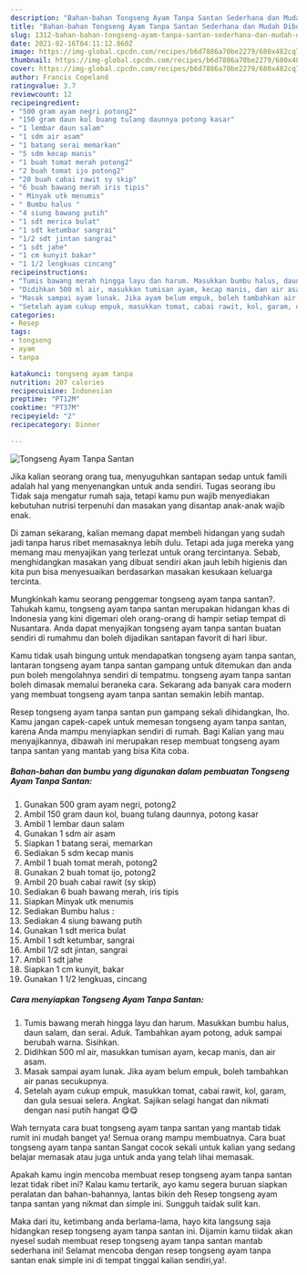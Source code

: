 ```yaml
---
description: "Bahan-bahan Tongseng Ayam Tanpa Santan Sederhana dan Mudah Dibuat"
title: "Bahan-bahan Tongseng Ayam Tanpa Santan Sederhana dan Mudah Dibuat"
slug: 1312-bahan-bahan-tongseng-ayam-tanpa-santan-sederhana-dan-mudah-dibuat
date: 2021-02-16T04:11:12.860Z
image: https://img-global.cpcdn.com/recipes/b6d7886a70be2279/680x482cq70/tongseng-ayam-tanpa-santan-foto-resep-utama.jpg
thumbnail: https://img-global.cpcdn.com/recipes/b6d7886a70be2279/680x482cq70/tongseng-ayam-tanpa-santan-foto-resep-utama.jpg
cover: https://img-global.cpcdn.com/recipes/b6d7886a70be2279/680x482cq70/tongseng-ayam-tanpa-santan-foto-resep-utama.jpg
author: Francis Copeland
ratingvalue: 3.7
reviewcount: 12
recipeingredient:
- "500 gram ayam negri potong2"
- "150 gram daun kol buang tulang daunnya potong kasar"
- "1 lembar daun salam"
- "1 sdm air asam"
- "1 batang serai memarkan"
- "5 sdm kecap manis"
- "1 buah tomat merah potong2"
- "2 buah tomat ijo potong2"
- "20 buah cabai rawit sy skip"
- "6 buah bawang merah iris tipis"
- " Minyak utk menumis"
- " Bumbu halus "
- "4 siung bawang putih"
- "1 sdt merica bulat"
- "1 sdt ketumbar sangrai"
- "1/2 sdt jintan sangrai"
- "1 sdt jahe"
- "1 cm kunyit bakar"
- "1 1/2 lengkuas cincang"
recipeinstructions:
- "Tumis bawang merah hingga layu dan harum. Masukkan bumbu halus, daun salam, dan serai. Aduk. Tambahkan ayam potong, aduk sampai berubah warna. Sisihkan."
- "Didihkan 500 ml air, masukkan tumisan ayam, kecap manis, dan air asam."
- "Masak sampai ayam lunak. Jika ayam belum empuk, boleh tambahkan air panas secukupnya."
- "Setelah ayam cukup empuk, masukkan tomat, cabai rawit, kol, garam, dan gula sesuai selera. Angkat. Sajikan selagi hangat dan nikmati dengan nasi putih hangat 😋😋"
categories:
- Resep
tags:
- tongseng
- ayam
- tanpa

katakunci: tongseng ayam tanpa 
nutrition: 207 calories
recipecuisine: Indonesian
preptime: "PT12M"
cooktime: "PT37M"
recipeyield: "2"
recipecategory: Dinner

---
```



![Tongseng Ayam Tanpa Santan](https://img-global.cpcdn.com/recipes/b6d7886a70be2279/680x482cq70/tongseng-ayam-tanpa-santan-foto-resep-utama.jpg)

Jika kalian seorang orang tua, menyuguhkan santapan sedap untuk famili adalah hal yang menyenangkan untuk anda sendiri. Tugas seorang ibu Tidak saja mengatur rumah saja, tetapi kamu pun wajib menyediakan kebutuhan nutrisi terpenuhi dan masakan yang disantap anak-anak wajib enak.

Di zaman  sekarang, kalian memang dapat membeli hidangan yang sudah jadi tanpa harus ribet memasaknya lebih dulu. Tetapi ada juga mereka yang memang mau menyajikan yang terlezat untuk orang tercintanya. Sebab, menghidangkan masakan yang dibuat sendiri akan jauh lebih higienis dan kita pun bisa menyesuaikan berdasarkan masakan kesukaan keluarga tercinta. 



Mungkinkah kamu seorang penggemar tongseng ayam tanpa santan?. Tahukah kamu, tongseng ayam tanpa santan merupakan hidangan khas di Indonesia yang kini digemari oleh orang-orang di hampir setiap tempat di Nusantara. Anda dapat menyajikan tongseng ayam tanpa santan buatan sendiri di rumahmu dan boleh dijadikan santapan favorit di hari libur.

Kamu tidak usah bingung untuk mendapatkan tongseng ayam tanpa santan, lantaran tongseng ayam tanpa santan gampang untuk ditemukan dan anda pun boleh mengolahnya sendiri di tempatmu. tongseng ayam tanpa santan boleh dimasak memalui beraneka cara. Sekarang ada banyak cara modern yang membuat tongseng ayam tanpa santan semakin lebih mantap.

Resep tongseng ayam tanpa santan pun gampang sekali dihidangkan, lho. Kamu jangan capek-capek untuk memesan tongseng ayam tanpa santan, karena Anda mampu menyiapkan sendiri di rumah. Bagi Kalian yang mau menyajikannya, dibawah ini merupakan resep membuat tongseng ayam tanpa santan yang mantab yang bisa Kita coba.

<!--inarticleads1-->

##### Bahan-bahan dan bumbu yang digunakan dalam pembuatan Tongseng Ayam Tanpa Santan:

1. Gunakan 500 gram ayam negri, potong2
1. Ambil 150 gram daun kol, buang tulang daunnya, potong kasar
1. Ambil 1 lembar daun salam
1. Gunakan 1 sdm air asam
1. Siapkan 1 batang serai, memarkan
1. Sediakan 5 sdm kecap manis
1. Ambil 1 buah tomat merah, potong2
1. Gunakan 2 buah tomat ijo, potong2
1. Ambil 20 buah cabai rawit (sy skip)
1. Sediakan 6 buah bawang merah, iris tipis
1. Siapkan  Minyak utk menumis
1. Sediakan  Bumbu halus :
1. Sediakan 4 siung bawang putih
1. Gunakan 1 sdt merica bulat
1. Ambil 1 sdt ketumbar, sangrai
1. Ambil 1/2 sdt jintan, sangrai
1. Ambil 1 sdt jahe
1. Siapkan 1 cm kunyit, bakar
1. Gunakan 1 1/2 lengkuas, cincang




<!--inarticleads2-->

##### Cara menyiapkan Tongseng Ayam Tanpa Santan:

1. Tumis bawang merah hingga layu dan harum. Masukkan bumbu halus, daun salam, dan serai. Aduk. Tambahkan ayam potong, aduk sampai berubah warna. Sisihkan.
1. Didihkan 500 ml air, masukkan tumisan ayam, kecap manis, dan air asam.
1. Masak sampai ayam lunak. Jika ayam belum empuk, boleh tambahkan air panas secukupnya.
1. Setelah ayam cukup empuk, masukkan tomat, cabai rawit, kol, garam, dan gula sesuai selera. Angkat. Sajikan selagi hangat dan nikmati dengan nasi putih hangat 😋😋




Wah ternyata cara buat tongseng ayam tanpa santan yang mantab tidak rumit ini mudah banget ya! Semua orang mampu membuatnya. Cara buat tongseng ayam tanpa santan Sangat cocok sekali untuk kalian yang sedang belajar memasak atau juga untuk anda yang telah lihai memasak.

Apakah kamu ingin mencoba membuat resep tongseng ayam tanpa santan lezat tidak ribet ini? Kalau kamu tertarik, ayo kamu segera buruan siapkan peralatan dan bahan-bahannya, lantas bikin deh Resep tongseng ayam tanpa santan yang nikmat dan simple ini. Sungguh taidak sulit kan. 

Maka dari itu, ketimbang anda berlama-lama, hayo kita langsung saja hidangkan resep tongseng ayam tanpa santan ini. Dijamin kamu tiidak akan nyesel sudah membuat resep tongseng ayam tanpa santan mantab sederhana ini! Selamat mencoba dengan resep tongseng ayam tanpa santan enak simple ini di tempat tinggal kalian sendiri,ya!.

